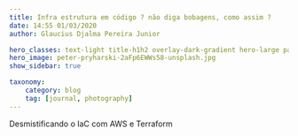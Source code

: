 ```yaml
---
title: Infra estrutura em código ? não diga bobagens, como assim ?
date: 14:55 01/03/2020
author: Glaucius Djalma Pereira Junior

hero_classes: text-light title-h1h2 overlay-dark-gradient hero-large parallax
hero_image: peter-pryharski-2aFp6EWWs58-unsplash.jpg
show_sidebar: true

taxonomy:
    category: blog
    tag: [journal, photography]
---
```


Desmistificando o IaC com AWS e Terraform



